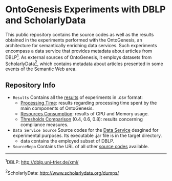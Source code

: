 # OntoGenesis Experiments with DBLP and ScholarlyData
This public repository contains the source codes as well as the results obtained in the experiments performed with the OntoGenesis, an architecture for semantically enriching data services.
Such experiments encompass a data service that provides metadata about articles from DBLP[<sup>1</sup>](#footnote1). As external sources of OntoGenesis, it employs datasets from ScholarlyData[<sup>2</sup>](#footnote2), which contains metadata about articles presented in some events of the Semantic Web area.

## Repository Info
* `Results` Contains all the [results](https://github.com/brunocnoliveira/dblp-scholarly-ontogenesis-experiments/tree/master/Results) of experiments in .csv format: 
  * [Processing Time](https://github.com/brunocnoliveira/dblp-scholarly-ontogenesis-experiments/tree/master/Results/Processing%20Time): results regarding processing time spent by the main components of OntoGenesis.
  * [Resources Consumption](https://github.com/brunocnoliveira/dblp-scholarly-ontogenesis-experiments/tree/master/Results/Resources%20Comsumption): results of CPU and Memory usage.
  * [Thresholds Comparison](https://github.com/brunocnoliveira/dblp-scholarly-ontogenesis-experiments/tree/master/Results/Thresholds%20Comparison) (0.4, 0.6, 0.8): results concerning compliance measures.
* `Data Service Source` Source codes for the [Data Service](https://github.com/brunocnoliveira/dblp-scholarly-ontogenesis-experiments/tree/master/DataService%20Source/publications-dataservice) desgined for experimental purposes. Its executable .jar file is in the target directory.
  * data contains the employed subset of DBLP.
* `SourceRepo` Contains the URL of all other [source codes](https://github.com/brunocnoliveira/dblp-scholarly-ontogenesis-experiments/blob/master/SourceRepo) available.


- - - 

<a name="footnote1"><sup>1</sup></a>DBLP: http://dblp.uni-trier.de/xml/

<a name="footnote2"><sup>2</sup></a>ScholarlyData: http://www.scholarlydata.org/dumps/
